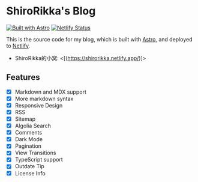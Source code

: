 # ShiroRikka's Blog

[![Built with Astro](https://astro.badg.es/v2/built-with-astro/tiny.svg)](https://astro.build)
[![Netlify Status](https://api.netlify.com/api/v1/badges/f603c52a-adbe-413d-a035-df609eb41392/deploy-status)](https://app.netlify.com/sites/wider/deploys)

This is the source code for my blog, which is built with [Astro](https://astro.build), and deployed to [Netlify](https://netlify.com).

- ShiroRikka的小窝: <[(https://shirorikka.netlify.app/)]>

## Features

- [x] Markdown and MDX support
- [x] More markdown syntax
- [x] Responsive Design
- [x] RSS
- [x] Sitemap
- [x] Algolia Search
- [x] Comments
- [x] Dark Mode
- [x] Pagination
- [x] View Transitions
- [x] TypeScript support
- [x] Outdate Tip
- [x] License Info
